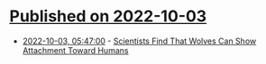 # [Published on 2022-10-03](index.md)

* [2022-10-03, 05:47:00](https://soylentnews.org/article.pl?sid=22/10/02/0428205&from=rss) - [Scientists Find That Wolves Can Show Attachment Toward Humans](https://soylentnews.org/article.pl?sid=22/10/02/0428205&from=rss)
